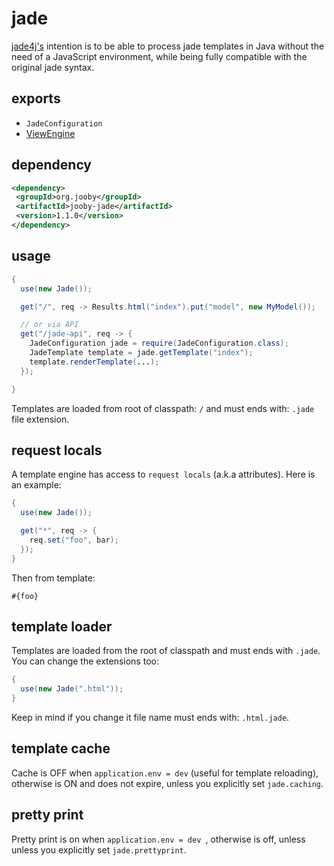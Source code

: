 # jade

<a href="https://github.com/neuland/jade4j">jade4j's</a> intention is to be able to process jade templates in Java without the need of a JavaScript environment, while being fully compatible with the original jade syntax.

## exports

* ```JadeConfiguration```
* [ViewEngine](/apidocs/org/jooby/View.Engine.html)

## dependency

```xml
<dependency>
 <groupId>org.jooby</groupId>
 <artifactId>jooby-jade</artifactId>
 <version>1.1.0</version>
</dependency>
```

## usage

```java
{
  use(new Jade());

  get("/", req -> Results.html("index").put("model", new MyModel());

  // or via API
  get("/jade-api", req -> {
    JadeConfiguration jade = require(JadeConfiguration.class);
    JadeTemplate template = jade.getTemplate("index");
    template.renderTemplate(...);
  });

}
```

Templates are loaded from root of classpath: ```/``` and must ends with: ```.jade``` file extension.

## request locals

A template engine has access to ```request locals``` (a.k.a attributes). Here is an example:

```java
{
  use(new Jade());

  get("*", req -> {
    req.set("foo", bar);
  });
}
```


Then from template:

```
#{foo}
```

## template loader

Templates are loaded from the root of classpath and must ends with ```.jade```. You can change the extensions too:

```java
{
  use(new Jade(".html"));
}
```

Keep in mind if you change it file name must ends with: ```.html.jade```.

## template cache

Cache is OFF when ```application.env = dev``` (useful for template reloading), otherwise is ON and does not expire, unless you explicitly set ```jade.caching```.

## pretty print

Pretty print is on when ```application.env = dev ```, otherwise is off, unless unless you explicitly set ```jade.prettyprint```.

